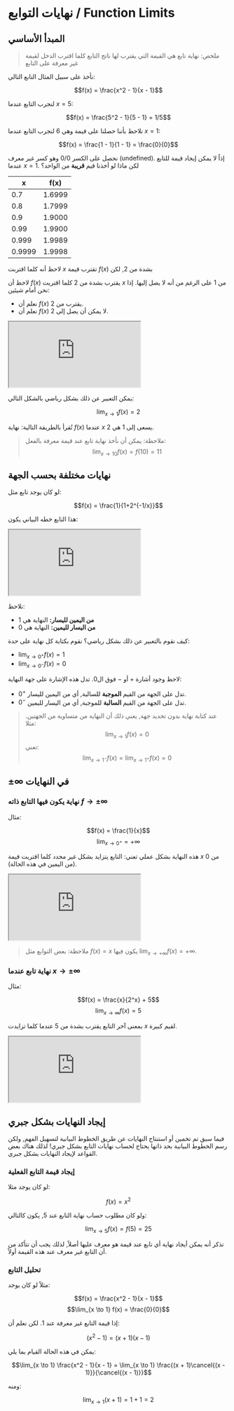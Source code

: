 # نهايات التوابع / Function Limits

## المبدأ الأساسي

> ملخص: نهاية تابع هي القيمة التي يقترب لها ناتج التابع كلما اقترب الدخل لقيمة غير معرفة على التابع

نأخذ على سبيل المثال التابع التالي:

$$f(x) = \frac{x^2 - 1}{x - 1}$$

لنجرب التابع عندما $x = 5$:

$$f(x) = \frac{5^2 - 1}{5 - 1} = 1/5$$

نلاحظ بأننا حصلنا على قيمة وهي $6$
لنجرب التابع عندما $x = 1$:

$$f(x) = \frac{1 - 1}{1 - 1} = \frac{0}{0}$$

نحصل على الكسر $0/0$ وهو كسر غير معرف (undefined). إذاً لا يمكن إيجاد قيمة للتابع عندما $x = 1$. لكن ماذا لو أخذنا قيم **قريبة** من الواحد؟

| x      | f(x)    |
|--------|---------|
| 0.7    | 1.6999  |
| 0.8    | 1.7999  |
| 0.9    | 1.9000  |
| 0.99   | 1.9900  |
| 0.999  | 1.9989  |
| 0.9999 | 1.9998  |

لاحظ أنه كلما اقتربت $x$ تقترب قيمة $f(x)$ بشدة من $2$, لكن 

لاحظ أن $f(x)$ يقترب بشدة من $2$ كلما اقتربت $x$ من $1$ على الرغم من أنه لا يصل إليها. إذا نحن أمام شيئين:
- نعلم أن $f(x)$ يقترب من $2$.
- نعلم أن $f(x)$ لا يمكن أن يصل إلى $2$.

<iframe class="desmos-chart" src="https://www.desmos.com/calculator/6akmpeg0k8?embed"></iframe>

يمكن التعبير عن ذلك بشكل رياضي بالشكل التالي:

$$\lim_{x \to 1} f(x) = 2$$

تُقرأ بالطريقة التالية: نهاية $f(x)$ عندما $x$ يسعى إلى $1$ هي $2$.

> ملاحظة: يمكن أن نأخذ نهاية تابع عند قيمة معرفة بالفعل:
> $$\lim_{x \to 10} f(x) = f(10) = 11$$

## نهايات مختلفة بحسب الجهة

لو كان يوجد تابع مثل:

$$f(x) = \frac{1}{1+2^{-1/x}}$$

هذا التابع خطه البياني يكون:

<iframe class="desmos-chart" src="https://www.desmos.com/calculator/a7qh1ml2rj?embed"></iframe>

نلاحظ:

- **من اليمين لليسار:** النهاية هي 1
- **من اليسار لليمين:** النهاية هي 0

كيف نقوم بالتعبير عن ذلك بشكل رياضي؟ نقوم بكتابة كل نهاية على حدة:

- $\lim_{x \to 0^+} f(x) = 1$
- $\lim_{x \to 0^-} f(x) = 0$

لاحظ وجود أشارة $+$ أو $-$ فوق ال0. تدل هذه الإشارة على جهة النهاية:

- $0^+$ تدل على الجهة من القيم **الموجبة** للسالبة, أي من اليمين لليسار.
- $0^-$ تدل على الجهة من القيم **السالبة** للموجبة, أي من اليسار لليمين.

> عند كتابة نهاية بدون تحديد جهة, يعني ذلك أن النهاية من متساوية من الجهتين. مثلا:
> $$\lim_{x \to 1} f(x) = 0$$
> تعني:
> $$\lim_{x \to 1^-} f(x) = \lim_{x \to 1^+} f(x) = 0$$

## $\pm\infty$ في النهايات

### نهاية يكون فيها التابع ذاته $f \to \pm\infty$

مثال:

$$f(x) = \frac{1}{x}$$
$$\lim_{x \to 0^+} = +\infty$$

هذه النهاية بشكل عملي تعني: التابع يتزايد بشكل غير محدد كلما اقتربت قيمة $x$ من $0$ (من اليمين في هذه الحالة).

<iframe class="desmos-chart" src="https://www.desmos.com/calculator/lgxtxupavn?embed"></iframe>


> ملاحظة: بعض التوابع مثل $f(x) = x$ يكون فيها $\lim_{x \to +\infty} f(x) = +\infty$.

### نهاية تابع عندما $x \to \pm\infty$

مثال:

$$f(x) = \frac{x}{2^x} + 5$$
$$\lim_{x \to \infty} f(x) = 5$$

بمعنى آخر التابع يقترب بشدة من $5$ عندما كلما تزايدت $x$ لقيم كبيرة.

<iframe class="desmos-chart" src="https://www.desmos.com/calculator/mhlwzlktbe?embed"></iframe>

## إيجاد النهايات بشكل جبري

فيما سبق تم تخمين أو استنتاج النهايات عن طريق الخطوط البيانية لتسهيل الفهم, ولكن رسم الخطوط البيانية بحد ذاتها يحتاج لحساب نهايات التابع بشكل جبري! لذلك هناك بعض القواعد لإيجاد النهايات بشكل جبري.

### إيجاد قيمة التابع الفعلية

لو كان يوجد مثلا:

$$f(x) = x^2$$

ولو كان مطلوب حساب نهاية التابع عند $5$, يكون كالتالي:

$$\lim_{x \to 5} f(x) = f(5) = 25$$

تذكر أنه يمكن أيجاد نهاية أي تابع عند قيمة هو معرف عليها أصلاً, لذلك يجب أن تتأكد من أن التابع غير معرف عند هذه القيمة أولاً.

### تحليل التابع

مثلاً لو كان يوجد:

$$f(x) = \frac{x^2 - 1}{x - 1}$$
$$\lim_{x \to 1} f(x) = \frac{0}{0}$$

إذا قيمة التابع غير معرفة عند $1$. لكن نعلم أن:

$$(x^2 - 1) = (x + 1)(x - 1)$$

يمكن في هذه الحالة القيام بما يلي:

$$\lim_{x \to 1} \frac{x^2 - 1}{x - 1} = \lim_{x \to 1} \frac{(x + 1)\cancel{(x - 1)}}{\cancel{(x - 1)}}$$

ومنه:

$$\lim_{x \to 1} (x + 1) = 1 + 1 = 2$$

